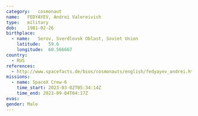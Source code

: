 ```yaml
---
category:	cosmonaut
name:	FEDYAYEV, Andrei Valereivich
type:	military
dob:	1981-02-26
birthplace:
  - name:	Serov, Sverdlovsk Oblast, Soviet Union
    latitude:	59.6
    longitude:	60.566667
country:
  - RUS
references:
  - http://www.spacefacts.de/bios/cosmonauts/english/fedyayev_andrei.htm
missions:
  - name: SpaceX Crew-6
    time_start: 2023-03-02T05:34:14Z
    time_end: 2023-09-04T04:17Z
evas:
gender:	Male
---
```

